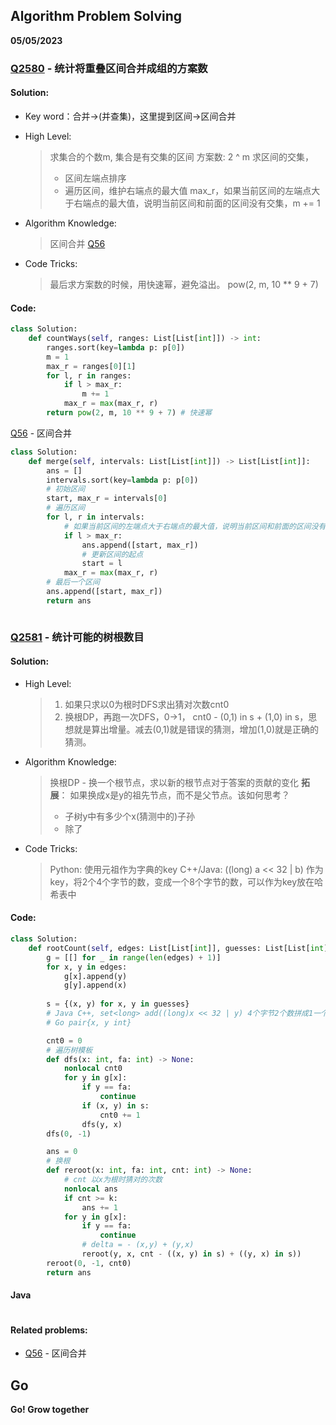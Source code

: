 ## Algorithm Problem Solving

**05/05/2023**


### [Q2580] - 统计将重叠区间合并成组的方案数
#### Solution:

- Key word：合并->(并查集)，这里提到区间->区间合并
- High Level:
  > 求集合的个数m, 集合是有交集的区间
  > 方案数: 2 ^ m
  > 求区间的交集，
  > - 区间左端点排序
  > - 遍历区间，维护右端点的最大值 max_r，如果当前区间的左端点大于右端点的最大值，说明当前区间和前面的区间没有交集，m += 1

- Algorithm Knowledge:
  > 区间合并 [Q56]

- Code Tricks:
  > 最后求方案数的时候，用快速幂，避免溢出。
  > pow(2, m, 10 ** 9 + 7)


#### Code:
```python
class Solution:
    def countWays(self, ranges: List[List[int]]) -> int:
        ranges.sort(key=lambda p: p[0])
        m = 1
        max_r = ranges[0][1]
        for l, r in ranges:
            if l > max_r:
                m += 1
            max_r = max(max_r, r)
        return pow(2, m, 10 ** 9 + 7) # 快速幂
```
[Q56] - 区间合并
```python
class Solution:
    def merge(self, intervals: List[List[int]]) -> List[List[int]]:
        ans = []
        intervals.sort(key=lambda p: p[0])
        # 初始区间
        start, max_r = intervals[0]
        # 遍历区间
        for l, r in intervals:
            # 如果当前区间的左端点大于右端点的最大值，说明当前区间和前面的区间没有交集
            if l > max_r:
                ans.append([start, max_r])
                # 更新区间的起点
                start = l 
            max_r = max(max_r, r)
        # 最后一个区间
        ans.append([start, max_r])
        return ans 
```


```java
```

### [Q2581] - 统计可能的树根数目

#### Solution:

- High Level:
  > 1. 如果只求以0为根时DFS求出猜对次数cnt0
  > 2. 换根DP，再跑一次DFS，0->1， cnt0 - (0,1) in s + (1,0) in s，思想就是算出增量。减去(0,1)就是错误的猜测，增加(1,0)就是正确的猜测。

- Algorithm Knowledge:
  > 换根DP - 换一个根节点，求以新的根节点对于答案的贡献的变化
  > **拓展**： 如果换成x是y的祖先节点，而不是父节点。该如何思考？
  > - 子树y中有多少个x(猜测中的)子孙
  > - 除了


- Code Tricks:
  > Python: 使用元祖作为字典的key
  > C++/Java: ((long) a << 32 | b) 作为key，将2个4个字节的数，变成一个8个字节的数，可以作为key放在哈希表中

#### Code:

```python
class Solution:
    def rootCount(self, edges: List[List[int]], guesses: List[List[int]], k: int) -> int:
        g = [[] for _ in range(len(edges) + 1)]
        for x, y in edges:
            g[x].append(y)
            g[y].append(x)
        
        s = {(x, y) for x, y in guesses}
        # Java C++, set<long> add((long)x << 32 | y) 4个字节2个数拼成1一个8个字节得数
        # Go pair{x, y int}

        cnt0 = 0
        # 遍历树模板
        def dfs(x: int, fa: int) -> None:
            nonlocal cnt0
            for y in g[x]:
                if y == fa:
                    continue
                if (x, y) in s:
                    cnt0 += 1
                dfs(y, x) 
        dfs(0, -1)

        ans = 0
        # 换根
        def reroot(x: int, fa: int, cnt: int) -> None:
            # cnt 以x为根时猜对的次数
            nonlocal ans 
            if cnt >= k:
                ans += 1 
            for y in g[x]:
                if y == fa:
                    continue
                # delta = - (x,y) + (y,x)
                reroot(y, x, cnt - ((x, y) in s) + ((y, x) in s))
        reroot(0, -1, cnt0)        
        return ans 
```


#### Java

```java
```

#### Related problems:

- [Q56] - 区间合并

## Go
**Go! Grow together**

[//]: # (These are reference links used in the body of this note and get stripped out when the markdown processor does its job. There is no need to format nicely because it shouldn't be seen. Thanks SO -     http://stackoverflow.com/questions/4823468/store-comments-in-markdown-syntax)
   [Q2580]: <https://leetcode.cn/problems/count-ways-to-group-overlapping-ranges/>
   [Q56]: <https://leetcode.cn/problems/merge-intervals/>
   [Q2581]: <https://leetcode.cn/problems/count-number-of-possible-root-nodes/solutions/>